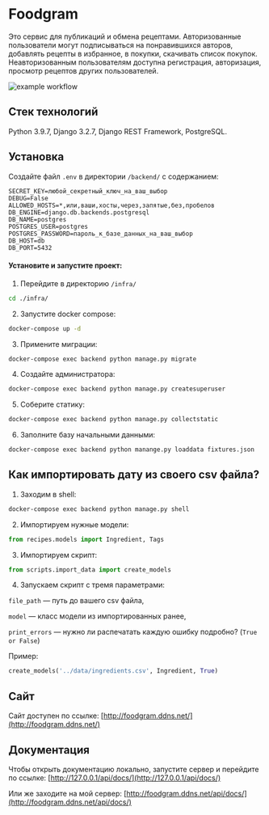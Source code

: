 # Foodgram
Это сервис для публикаций и обмена рецептами.
Авторизованные пользователи могут подписываться на понравившихся авторов, добавлять рецепты в избранное, в покупки, скачивать список покупок. Неавторизованным пользователям доступна регистрация, авторизация, просмотр рецептов других пользователей.

![example workflow](https://github.com/Yan-Zhelanov/foodgram-project-react/actions/workflows/foodgram_workflow.yaml/badge.svg)


## Стек технологий
Python 3.9.7, Django 3.2.7, Django REST Framework, PostgreSQL.

## Установка
Создайте файл `.env` в директории `/backend/` с содержанием:
```
SECRET_KEY=любой_секретный_ключ_на_ваш_выбор
DEBUG=False
ALLOWED_HOSTS=*,или,ваши,хосты,через,запятые,без,пробелов
DB_ENGINE=django.db.backends.postgresql
DB_NAME=postgres
POSTGRES_USER=postgres
POSTGRES_PASSWORD=пароль_к_базе_данных_на_ваш_выбор
DB_HOST=db
DB_PORT=5432
```

#### Установите и запустите проект:
1. Перейдите в директорию `/infra/`
```bash
cd ./infra/
```
2. Запустите docker compose:
```bash
docker-compose up -d
```
3. Примените миграции:
```bash
docker-compose exec backend python manage.py migrate
```
4. Создайте администратора:
```bash
docker-compose exec backend python manage.py createsuperuser
```
5. Соберите статику:
```bash
docker-compose exec backend python manage.py collectstatic
```
6. Заполните базу начальными данными:
```bash
docker-compose exec backend python manange.py loaddata fixtures.json
```

## Как импортировать дату из своего csv файла?
1. Заходим в shell:
```bash
docker-compose exec backend python manage.py shell
```

2. Импортируем нужные модели:
```python
from recipes.models import Ingredient, Tags
```

3. Импортируем скрипт:
```python
from scripts.import_data import create_models
```

4. Запускаем скрипт с тремя параметрами:

`file_path` — путь до вашего csv файла,

`model` — класс модели из импортированных ранее,

`print_errors` — нужно ли распечатать каждую ошибку подробно? (```True or False```)

Пример:
```python
create_models('../data/ingredients.csv', Ingredient, True)
```

## Сайт
Сайт доступен по ссылке:
[http://foodgram.ddns.net/](http://foodgram.ddns.net/)

## Документация
Чтобы открыть документацию локально, запустите сервер и перейдите по ссылке:
[http://127.0.0.1/api/docs/](http://127.0.0.1/api/docs/)

Или же заходите на мой сервер:
[http://foodgram.ddns.net/api/docs/](http://foodgram.ddns.net/api/docs/)

